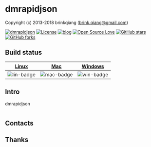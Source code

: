 # dmrapidjson

Copyright (c) 2013-2018 brinkqiang (brink.qiang@gmail.com)

[![dmrapidjson](https://img.shields.io/badge/brinkqiang-dmrapidjson-blue.svg?style=flat-square)](https://github.com/brinkqiang/dmrapidjson)
[![License](https://img.shields.io/badge/license-MIT-brightgreen.svg)](https://github.com/brinkqiang/dmrapidjson/blob/master/LICENSE)
[![blog](https://img.shields.io/badge/Author-Blog-7AD6FD.svg)](https://brinkqiang.github.io/)
[![Open Source Love](https://badges.frapsoft.com/os/v3/open-source.png)](https://github.com/brinkqiang)
[![GitHub stars](https://img.shields.io/github/stars/brinkqiang/dmrapidjson.svg?label=Stars)](https://github.com/brinkqiang/dmrapidjson) 
[![GitHub forks](https://img.shields.io/github/forks/brinkqiang/dmrapidjson.svg?label=Fork)](https://github.com/brinkqiang/dmrapidjson)

## Build status
| [Linux][lin-link] | [Mac][mac-link] | [Windows][win-link] |
| :---------------: | :----------------: | :-----------------: |
| ![lin-badge]      | ![mac-badge]       | ![win-badge]        |

[lin-badge]: https://github.com/brinkqiang/dmrapidjson/workflows/linux/badge.svg "linux build status"
[lin-link]:  https://github.com/brinkqiang/dmrapidjson/actions/workflows/linux.yml "linux build status"
[mac-badge]: https://github.com/brinkqiang/dmrapidjson/workflows/mac/badge.svg "mac build status"
[mac-link]:  https://github.com/brinkqiang/dmrapidjson/actions/workflows/mac.yml "mac build status"
[win-badge]: https://github.com/brinkqiang/dmrapidjson/workflows/win/badge.svg "win build status"
[win-link]:  https://github.com/brinkqiang/dmrapidjson/actions/workflows/win.yml "win build status"

## Intro
dmrapidjson
```cpp
```
## Contacts

## Thanks
